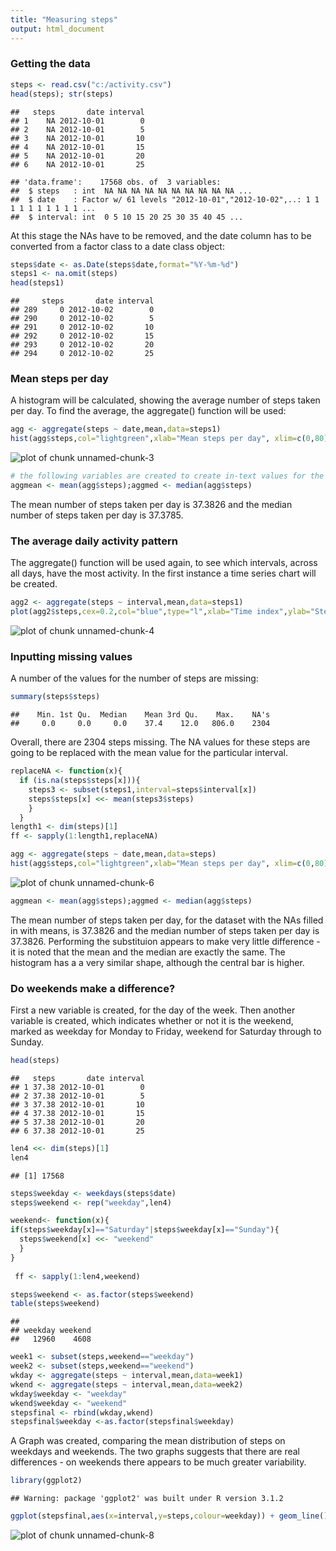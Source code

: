 ```yaml
---
title: "Measuring steps"
output: html_document
---
```


### Getting the data


```r
steps <- read.csv("c:/activity.csv")
head(steps); str(steps)
```

```
##   steps       date interval
## 1    NA 2012-10-01        0
## 2    NA 2012-10-01        5
## 3    NA 2012-10-01       10
## 4    NA 2012-10-01       15
## 5    NA 2012-10-01       20
## 6    NA 2012-10-01       25
```

```
## 'data.frame':	17568 obs. of  3 variables:
##  $ steps   : int  NA NA NA NA NA NA NA NA NA NA ...
##  $ date    : Factor w/ 61 levels "2012-10-01","2012-10-02",..: 1 1 1 1 1 1 1 1 1 1 ...
##  $ interval: int  0 5 10 15 20 25 30 35 40 45 ...
```
At this stage the NAs have to be removed, and the date column has to be converted from a factor class to a date class object:


```r
steps$date <- as.Date(steps$date,format="%Y-%m-%d")
steps1 <- na.omit(steps)
head(steps1)
```

```
##     steps       date interval
## 289     0 2012-10-02        0
## 290     0 2012-10-02        5
## 291     0 2012-10-02       10
## 292     0 2012-10-02       15
## 293     0 2012-10-02       20
## 294     0 2012-10-02       25
```

### Mean steps per day

A histogram will be calculated, showing the average number of steps taken per day.  To find the average, the aggregate() function will be used:

```r
agg <- aggregate(steps ~ date,mean,data=steps1)
hist(agg$steps,col="lightgreen",xlab="Mean steps per day", xlim=c(0,80),main="Histogram of mean steps per day",breaks=12)
```

![plot of chunk unnamed-chunk-3](figure/unnamed-chunk-3.png) 

```r
# the following variables are created to create in-text values for the mean and median, as seen immediately below this R code.
aggmean <- mean(agg$steps);aggmed <- median(agg$steps)
```
The mean number of steps taken per day is 37.3826 and the median number of steps taken per day is 37.3785.

### The average daily activity pattern

The aggregate() function will be used again, to see which intervals, across all days, have the most activity.  In the first instance a time series chart will be created.

```r
agg2 <- aggregate(steps ~ interval,mean,data=steps1)
plot(agg2$steps,cex=0.2,col="blue",type="l",xlab="Time index",ylab="Steps taken",main="Time series of mean steps taken over the course of a day")
```

![plot of chunk unnamed-chunk-4](figure/unnamed-chunk-4.png) 

### Inputting missing values

A number of the values for the number of steps are missing:

```r
summary(steps$steps)
```

```
##    Min. 1st Qu.  Median    Mean 3rd Qu.    Max.    NA's 
##     0.0     0.0     0.0    37.4    12.0   806.0    2304
```
Overall, there are 2304 steps missing.  The NA values for these steps are going to be replaced with the mean value for the particular interval.

```r
replaceNA <- function(x){
  if (is.na(steps$steps[x])){
    steps3 <- subset(steps1,interval=steps$interval[x])
    steps$steps[x] <<- mean(steps3$steps)
    }
  }
length1 <- dim(steps)[1]
ff <- sapply(1:length1,replaceNA)

agg <- aggregate(steps ~ date,mean,data=steps)
hist(agg$steps,col="lightgreen",xlab="Mean steps per day", xlim=c(0,80),main="Histogram of mean steps per day, NAs converted to interval means",breaks=12)
```

![plot of chunk unnamed-chunk-6](figure/unnamed-chunk-6.png) 

```r
aggmean <- mean(agg$steps);aggmed <- median(agg$steps)
```
The mean number of steps taken per day, for the dataset with the NAs filled in with means, is 37.3826 and the median number of steps taken per day is 37.3826.  Performing the substituion appears to make very little difference - it is noted that the mean and the median are exactly the same.  The histogram has a a very similar shape, although the central bar is higher.

### Do weekends make a difference?

First a new variable is created, for the day of the week.  Then another variable is created, which indicates whether or not it is the weekend, marked as weekday for Monday to Friday, weekend for Saturday through to Sunday.

```r
head(steps)
```

```
##   steps       date interval
## 1 37.38 2012-10-01        0
## 2 37.38 2012-10-01        5
## 3 37.38 2012-10-01       10
## 4 37.38 2012-10-01       15
## 5 37.38 2012-10-01       20
## 6 37.38 2012-10-01       25
```

```r
len4 <<- dim(steps)[1]
len4
```

```
## [1] 17568
```

```r
steps$weekday <- weekdays(steps$date)
steps$weekend <- rep("weekday",len4)

weekend<- function(x){
if(steps$weekday[x]=="Saturday"|steps$weekday[x]=="Sunday"){
  steps$weekend[x] <<- "weekend"
  }
}
  
 ff <- sapply(1:len4,weekend) 

steps$weekend <- as.factor(steps$weekend)
table(steps$weekend)
```

```
## 
## weekday weekend 
##   12960    4608
```

```r
week1 <- subset(steps,weekend=="weekday")
week2 <- subset(steps,weekend=="weekend")
wkday <- aggregate(steps ~ interval,mean,data=week1)
wkend <- aggregate(steps ~ interval,mean,data=week2)
wkday$weekday <- "weekday"
wkend$weekday <- "weekend"
stepsfinal <- rbind(wkday,wkend)
stepsfinal$weekday <-as.factor(stepsfinal$weekday)
```
A Graph was created, comparing the mean distribution of steps on weekdays and weekends.  The two graphs suggests that there are real differences - on weekends there appears to be much greater variability.  

```r
library(ggplot2)
```

```
## Warning: package 'ggplot2' was built under R version 3.1.2
```

```r
ggplot(stepsfinal,aes(x=interval,y=steps,colour=weekday)) + geom_line() + facet_grid(weekday ~ .) + labs(y="Steps",x="Interval") + ggtitle("Comparison of steps taken on weekdays and on weekends")
```

![plot of chunk unnamed-chunk-8](figure/unnamed-chunk-8.png) 
